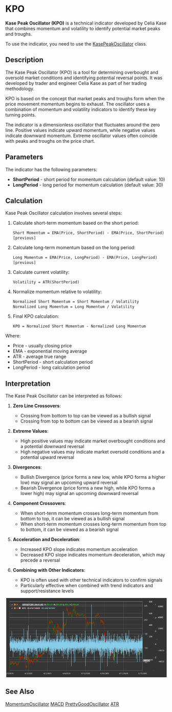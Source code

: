 # KPO

**Kase Peak Oscillator (KPO)** is a technical indicator developed by Celia Kase that combines momentum and volatility to identify potential market peaks and troughs.

To use the indicator, you need to use the [KasePeakOscillator](xref:StockSharp.Algo.Indicators.KasePeakOscillator) class.

## Description

The Kase Peak Oscillator (KPO) is a tool for determining overbought and oversold market conditions and identifying potential reversal points. It was developed by trader and engineer Celia Kase as part of her trading methodology.

KPO is based on the concept that market peaks and troughs form when the price movement momentum begins to exhaust. The oscillator uses a combination of momentum and volatility indicators to identify these key turning points.

The indicator is a dimensionless oscillator that fluctuates around the zero line. Positive values indicate upward momentum, while negative values indicate downward momentum. Extreme oscillator values often coincide with peaks and troughs on the price chart.

## Parameters

The indicator has the following parameters:
- **ShortPeriod** - short period for momentum calculation (default value: 10)
- **LongPeriod** - long period for momentum calculation (default value: 30)

## Calculation

Kase Peak Oscillator calculation involves several steps:

1. Calculate short-term momentum based on the short period:
   ```
   Short Momentum = EMA(Price, ShortPeriod) - EMA(Price, ShortPeriod)[previous]
   ```

2. Calculate long-term momentum based on the long period:
   ```
   Long Momentum = EMA(Price, LongPeriod) - EMA(Price, LongPeriod)[previous]
   ```

3. Calculate current volatility:
   ```
   Volatility = ATR(ShortPeriod)
   ```

4. Normalize momentum relative to volatility:
   ```
   Normalized Short Momentum = Short Momentum / Volatility
   Normalized Long Momentum = Long Momentum / Volatility
   ```

5. Final KPO calculation:
   ```
   KPO = Normalized Short Momentum - Normalized Long Momentum
   ```

Where:
- Price - usually closing price
- EMA - exponential moving average
- ATR - average true range
- ShortPeriod - short calculation period
- LongPeriod - long calculation period

## Interpretation

The Kase Peak Oscillator can be interpreted as follows:

1. **Zero Line Crossovers**:
   - Crossing from bottom to top can be viewed as a bullish signal
   - Crossing from top to bottom can be viewed as a bearish signal

2. **Extreme Values**:
   - High positive values may indicate market overbought conditions and a potential downward reversal
   - High negative values may indicate market oversold conditions and a potential upward reversal

3. **Divergences**:
   - Bullish Divergence (price forms a new low, while KPO forms a higher low) may signal an upcoming upward reversal
   - Bearish Divergence (price forms a new high, while KPO forms a lower high) may signal an upcoming downward reversal

4. **Component Crossovers**:
   - When short-term momentum crosses long-term momentum from bottom to top, it can be viewed as a bullish signal
   - When short-term momentum crosses long-term momentum from top to bottom, it can be viewed as a bearish signal

5. **Acceleration and Deceleration**:
   - Increased KPO slope indicates momentum acceleration
   - Decreased KPO slope indicates momentum deceleration, which may precede a reversal

6. **Combining with Other Indicators**:
   - KPO is often used with other technical indicators to confirm signals
   - Particularly effective when combined with trend indicators and support/resistance levels

![indicator_kase_peak_oscillator](../../../../images/indicator_kase_peak_oscillator.png)

## See Also

[MomentumOscillator](momentum.md)
[MACD](macd.md)
[PrettyGoodOscillator](pretty_good_oscillator.md)
[ATR](atr.md)